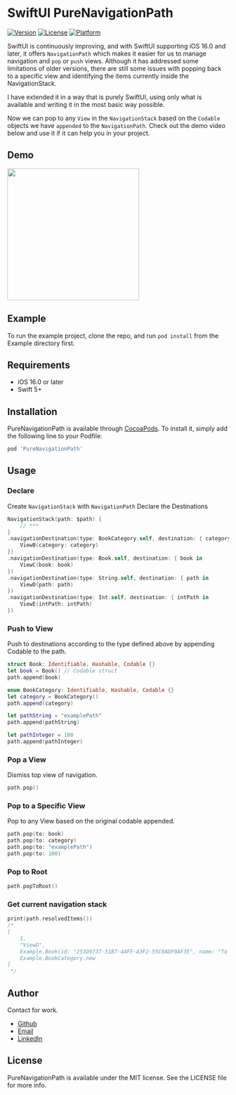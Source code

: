 # SwiftUI PureNavigationPath

[![Version](https://img.shields.io/cocoapods/v/PureNavigationPath.svg?style=flat)](https://cocoapods.org/pods/PureNavigationPath)
[![License](https://img.shields.io/cocoapods/l/PureNavigationPath.svg?style=flat)](https://cocoapods.org/pods/PureNavigationPath)
[![Platform](https://img.shields.io/cocoapods/p/PureNavigationPath.svg?style=flat)](https://cocoapods.org/pods/PureNavigationPath)

SwiftUI is continuously improving, and with SwiftUI supporting iOS 16.0 and later, it offers `NavigationPath` which makes it easier for us to manage navigation and `pop` or `push` views. Although it has addressed some limitations of older versions, there are still some issues with popping back to a specific view and identifying the items currently inside the NavigationStack.

I have extended it in a way that is purely SwiftUI, using only what is available and writing it in the most basic way possible.

Now we can pop to any `View` in the `NavigationStack` based on the `Codable` objects we have `appended` to the `NavigationPath`.
Check out the demo video below and use it if it can help you in your project.

## Demo
<img src="Demo.gif" width="300"/>

## Example

To run the example project, clone the repo, and run `pod install` from the Example directory first.

## Requirements
- iOS 16.0 or later
- Swift 5+

## Installation
PureNavigationPath is available through [CocoaPods](https://cocoapods.org). To install
it, simply add the following line to your Podfile:

```ruby
pod 'PureNavigationPath'
```
## Usage
### Declare
Create `NavigationStack` with `NavigationPath`
Declare the Destinations
```swift
NavigationStack(path: $path) {
    // ***
}
.navigationDestination(type: BookCategory.self, destination: { category in
    ViewB(category: category)
})
.navigationDestination(type: Book.self, destination: { book in
    ViewC(book: book)
})
.navigationDestination(type: String.self, destination: { path in
    ViewD(path: path)
})
.navigationDestination(type: Int.self, destination: { intPath in
    ViewE(intPath: intPath)
})
```
### Push to View
Push to destinations according to the type defined above by appending Codable to the path.
```swift
struct Book: Identifiable, Hashable, Codable {}
let book = Book() // Codable struct
path.append(book)

enum BookCategory: Identifiable, Hashable, Codable {}
let category = BookCategory() 
path.append(category)

let pathString = "examplePath"
path.append(pathString)

let pathInteger = 100
path.append(pathInteger)
```

### Pop a View
Dismiss top view of navigation.
```swift
path.pop()
```

### Pop to a Specific View
Pop to any View based on the original codable appended.
```swift
path.pop(to: book)
path.pop(to: category)
path.pop(to: "examplePath")
path.pop(to: 100)
```

### Pop to Root
```swift
path.popToRoot()
```

### Get current navigation stack
```swift
print(path.resolvedItems())
/*
[
    1,
    "ViewD", 
    Example.Book(id: "253D9737-51B7-44FF-A3F2-55C0ADF0AF35", name: "To Kill a Mockingbird", author: "Harper Lee", page: 281), 
    Example.BookCategory.new
]
 */
```

## Author

Contact for work.
- [Github](https://github.com/hosituan)
- [Email](https://github.com/hosituan)
- [LinkedIn](https://www.linkedin.com/in/hosituan/)

## License

PureNavigationPath is available under the MIT license. See the LICENSE file for more info.
